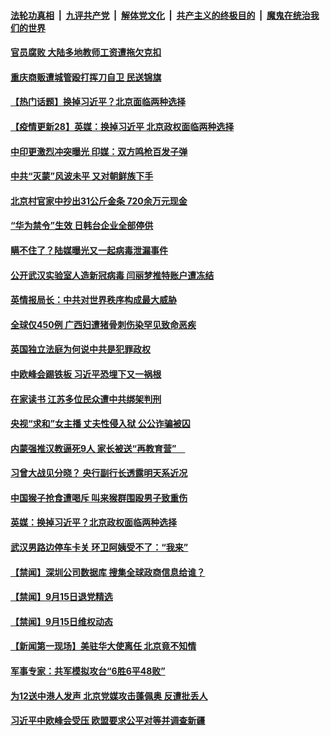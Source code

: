 

####  [法轮功真相](../../../../basic/blob/master/README.md?t=09161902) &nbsp;|&nbsp; [九评共产党](../../../../9ping.md/blob/master/README.md?t=09161902) &nbsp;|&nbsp; [解体党文化](../../../../jtdwh.md/blob/master/README.md?t=09161902)  &nbsp;|&nbsp; [共产主义的终极目的](../../../../gczydzjmd.md/blob/master/README.md?t=09161902) &nbsp;|&nbsp; [魔鬼在统治我们的世界](../../../../mgztzwmdsj.md/blob/master/README.md?t=09161902) 

#### [官员腐败 大陆多地教师工资遭拖欠克扣](../pages/prog204/a102942056.md?t=09161902) 

#### [重庆商贩遭城管殴打挥刀自卫 民送锦旗](../pages/prog204/a102942053.md?t=09161902) 

#### [【热门话题】换掉习近平？北京面临两种选择](../pages/prog204/a102941989.md?t=09161902) 

#### [【疫情更新28】英媒：换掉习近平 北京政权面临两种选择](../pages/prog204/a102931621.md?t=09161902) 

#### [中印更激烈冲突曝光 印媒：双方鸣枪百发子弹](../pages/prog204/a102941924.md?t=09161902) 

#### [中共“灭蒙”风波未平 又对朝鲜族下手](../pages/prog204/a102941921.md?t=09161902) 

#### [北京村官家中抄出31公斤金条 720余万元现金](../pages/prog204/a102941885.md?t=09161902) 

#### [“华为禁令”生效 日韩台企业全部停供](../pages/prog204/a102941893.md?t=09161902) 


#### [瞒不住了？陆媒曝光又一起病毒泄漏事件](../pages/prog204/a102941818.md?t=09161902) 

#### [公开武汉实验室人造新冠病毒 闫丽梦推特账户遭冻结](../pages/prog204/a102941807.md?t=09161902) 

#### [英情报局长：中共对世界秩序构成最大威胁](../pages/prog204/a102941789.md?t=09161902) 

#### [全球仅450例 广西妇遭猪骨刺伤染罕见致命恶疾](../pages/prog204/a102941798.md?t=09161902) 

#### [英国独立法庭为何说中共是犯罪政权](../pages/prog204/a102941809.md?t=09161902) 

#### [中欧峰会踢铁板 习近平恐埋下又一祸根](../pages/prog204/a102941768.md?t=09161902) 

#### [在家读书 江苏多位民众遭中共绑架判刑](../pages/prog204/a102941792.md?t=09161902) 

#### [央视“求和”女主播 丈夫性侵入狱 公公诈骗被囚](../pages/prog204/a102941748.md?t=09161902) 

#### [内蒙强推汉教逼死9人 家长被送“再教育营”　](../pages/prog204/a102941757.md?t=09161902) 

#### [习曾大战见分晓？ 央行副行长透露明天系近况](../pages/prog204/a102941705.md?t=09161902) 

#### [中国猴子抢食遭喝斥 叫来猴群围殴男子致重伤](../pages/prog204/a102941701.md?t=09161902) 

#### [英媒：换掉习近平？北京政权面临两种选择](../pages/prog204/a102941677.md?t=09161902) 

#### [武汉男路边停车卡关 环卫阿姨受不了：“我来”](../pages/prog204/a102941191.md?t=09161902) 


#### [【禁闻】深圳公司数据库 搜集全球政商信息给谁？](../pages/prog204/a102941608.md?t=09161902) 

#### [【禁闻】9月15日退党精选](../pages/prog204/a102941585.md?t=09161902) 

#### [【禁闻】9月15日维权动态](../pages/prog204/a102941557.md?t=09161902) 

#### [【新闻第一现场】美驻华大使离任 北京竟不知情](../pages/prog204/a102941519.md?t=09161902) 

#### [军事专家：共军模拟攻台“6胜6平48败”](../pages/prog204/a102941495.md?t=09161902) 

#### [为12送中港人发声 北京党媒攻击蓬佩奥 反遭批丢人](../pages/prog204/a102941473.md?t=09161902) 

#### [习近平中欧峰会受压 欧盟要求公平对等并调查新疆](../pages/prog204/a102941455.md?t=09161902) 

